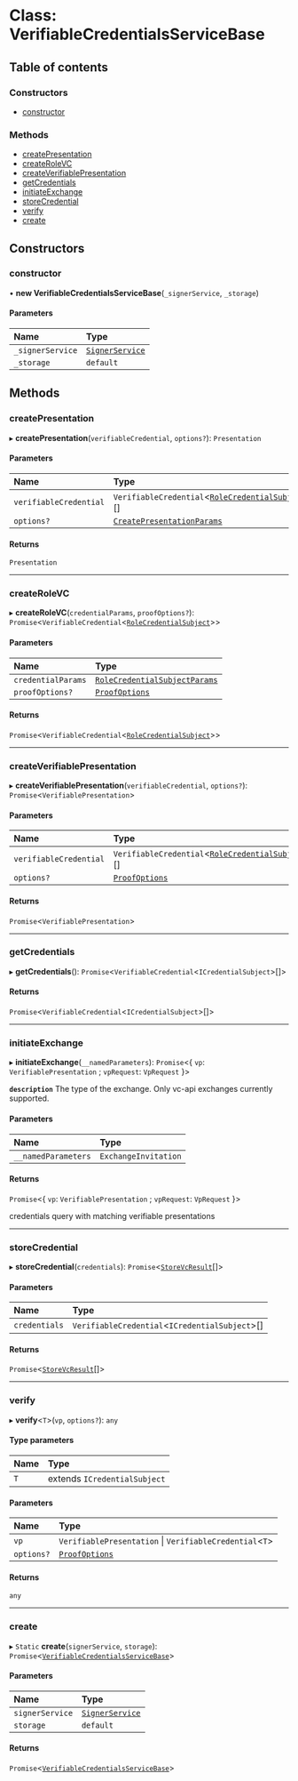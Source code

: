 # Class: VerifiableCredentialsServiceBase

## Table of contents

### Constructors

- [constructor](VerifiableCredentialsServiceBase.md#constructor)

### Methods

- [createPresentation](VerifiableCredentialsServiceBase.md#createpresentation)
- [createRoleVC](VerifiableCredentialsServiceBase.md#createrolevc)
- [createVerifiablePresentation](VerifiableCredentialsServiceBase.md#createverifiablepresentation)
- [getCredentials](VerifiableCredentialsServiceBase.md#getcredentials)
- [initiateExchange](VerifiableCredentialsServiceBase.md#initiateexchange)
- [storeCredential](VerifiableCredentialsServiceBase.md#storecredential)
- [verify](VerifiableCredentialsServiceBase.md#verify)
- [create](VerifiableCredentialsServiceBase.md#create)

## Constructors

### constructor

• **new VerifiableCredentialsServiceBase**(`_signerService`, `_storage`)

#### Parameters

| Name | Type |
| :------ | :------ |
| `_signerService` | [`SignerService`](SignerService.md) |
| `_storage` | `default` |

## Methods

### createPresentation

▸ **createPresentation**(`verifiableCredential`, `options?`): `Presentation`

#### Parameters

| Name | Type |
| :------ | :------ |
| `verifiableCredential` | `VerifiableCredential`<[`RoleCredentialSubject`](../interfaces/RoleCredentialSubject.md)\>[] |
| `options?` | [`CreatePresentationParams`](../interfaces/CreatePresentationParams.md) |

#### Returns

`Presentation`

___

### createRoleVC

▸ **createRoleVC**(`credentialParams`, `proofOptions?`): `Promise`<`VerifiableCredential`<[`RoleCredentialSubject`](../interfaces/RoleCredentialSubject.md)\>\>

#### Parameters

| Name | Type |
| :------ | :------ |
| `credentialParams` | [`RoleCredentialSubjectParams`](../interfaces/RoleCredentialSubjectParams.md) |
| `proofOptions?` | [`ProofOptions`](../interfaces/ProofOptions.md) |

#### Returns

`Promise`<`VerifiableCredential`<[`RoleCredentialSubject`](../interfaces/RoleCredentialSubject.md)\>\>

___

### createVerifiablePresentation

▸ **createVerifiablePresentation**(`verifiableCredential`, `options?`): `Promise`<`VerifiablePresentation`\>

#### Parameters

| Name | Type |
| :------ | :------ |
| `verifiableCredential` | `VerifiableCredential`<[`RoleCredentialSubject`](../interfaces/RoleCredentialSubject.md)\>[] |
| `options?` | [`ProofOptions`](../interfaces/ProofOptions.md) |

#### Returns

`Promise`<`VerifiablePresentation`\>

___

### getCredentials

▸ **getCredentials**(): `Promise`<`VerifiableCredential`<`ICredentialSubject`\>[]\>

#### Returns

`Promise`<`VerifiableCredential`<`ICredentialSubject`\>[]\>

___

### initiateExchange

▸ **initiateExchange**(`__namedParameters`): `Promise`<{ `vp`: `VerifiablePresentation` ; `vpRequest`: `VpRequest`  }\>

**`description`** The type of the exchange. Only vc-api exchanges currently supported.

#### Parameters

| Name | Type |
| :------ | :------ |
| `__namedParameters` | `ExchangeInvitation` |

#### Returns

`Promise`<{ `vp`: `VerifiablePresentation` ; `vpRequest`: `VpRequest`  }\>

credentials query with matching verifiable presentations

___

### storeCredential

▸ **storeCredential**(`credentials`): `Promise`<[`StoreVcResult`](../interfaces/StoreVcResult.md)[]\>

#### Parameters

| Name | Type |
| :------ | :------ |
| `credentials` | `VerifiableCredential`<`ICredentialSubject`\>[] |

#### Returns

`Promise`<[`StoreVcResult`](../interfaces/StoreVcResult.md)[]\>

___

### verify

▸ **verify**<`T`\>(`vp`, `options?`): `any`

#### Type parameters

| Name | Type |
| :------ | :------ |
| `T` | extends `ICredentialSubject` |

#### Parameters

| Name | Type |
| :------ | :------ |
| `vp` | `VerifiablePresentation` \| `VerifiableCredential`<`T`\> |
| `options?` | [`ProofOptions`](../interfaces/ProofOptions.md) |

#### Returns

`any`

___

### create

▸ `Static` **create**(`signerService`, `storage`): `Promise`<[`VerifiableCredentialsServiceBase`](VerifiableCredentialsServiceBase.md)\>

#### Parameters

| Name | Type |
| :------ | :------ |
| `signerService` | [`SignerService`](SignerService.md) |
| `storage` | `default` |

#### Returns

`Promise`<[`VerifiableCredentialsServiceBase`](VerifiableCredentialsServiceBase.md)\>
